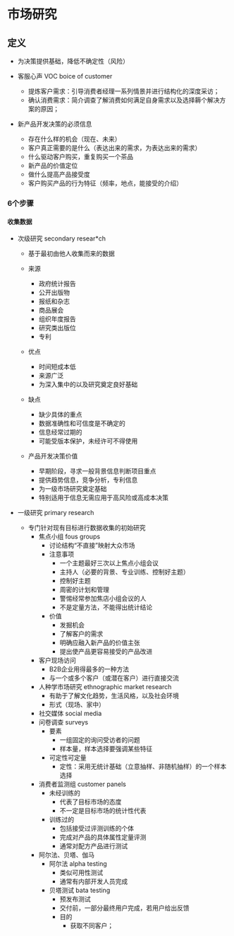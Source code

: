 # 市场研究

## 定义
* 为决策提供基础，降低不确定性（风险）
* 客服心声 VOC boice of customer
    * 提炼客户需求：引导消费者经理一系列情景并进行结构化的深度采访；
    * 确认消费需求：简介调查了解消费如何满足自身需求以及选择耨个解决方案的原因；

* 新产品开发决策的必须信息
    * 存在什么样的机会（现在、未来）
    * 客户真正需要的是什么（表达出来的需求，为表达出来的需求）
    * 什么驱动客户购买，重复购买一个茶品
    * 新产品的价值定位
    * 做什么提高产品接受度
    * 客户购买产品的行为特征（频率，地点，能接受的介绍）

### 6个步骤
#### 收集数据
* 次级研究 secondary resear*ch 
    * 基于最初由他人收集而来的数据
    * 来源
        * 政府统计报告
        * 公开出版物
        * 报纸和杂志
        * 商品展会
        * 组织年度报告
        * 研究类出版位
        * 专利
    * 优点
        * 时间短成本低
        * 来源广泛
        * 为深入集中的以及研究奠定良好基础
    * 缺点
        * 缺少具体的重点
        * 数据准确性和可信度是不确定的
        * 信息经常过期的
        * 可能受版本保护，未经许可不得使用
    
    * 产品开发决策价值
        * 早期阶段，寻求一般背景信息判断项目重点
        * 提供趋势信息，竞争分析，专利信息
        * 为一级市场研究奠定基础
        * 特别适用于信息无需应用于高风险或高成本决策

* 一级研究 primary research 
    * 专门针对现有目标进行数据收集的初始研究
        * 焦点小组 fous groups 
            * 讨论结构“不直接”映射大众市场
            * 注意事项
                * 一个主题最好三次以上焦点小组会议
                * 主持人（必要的背景、专业训练、控制好主题）
                * 控制好主题
                * 周密的计划和管理
                * 警惕经常参加焦店小组会议的人
                * 不是定量方法，不能得出统计结论
            * 价值
                * 发掘机会
                * 了解客户的需求
                * 明确应融入新产品的价值主张
                * 提出使产品更容易接受的产品改进
        * 客户现场访问
            * B2B企业用得最多的一种方法
            * 与一个或多个客户（或潜在客户）进行直接交流
        *  人种学市场研究 ethnographic market research
            * 有助于了解文化趋势，生活风格，以及社会环境
            * 形式（现场、家中）
        * 社交媒体 social media
        * 问卷调查 surveys 
            * 要素 
                * 一组固定的询问受访者的问题
                * 样本量，样本选择要强调某些特征
            * 可定性可定量
                * 定性：采用无统计基础（立意抽样、非随机抽样）的一个样本选择
        * 消费者监测组 customer panels
            * 未经训练的
                * 代表了目标市场的态度
                * 不一定是目标市场的统计性代表
            * 训练过的
                * 包括接受过评测训练的个体
                * 完成对产品的具体属性定量评测
                * 通常对配方产品进行测试
        * 阿尔法、贝塔、伽马
            * 阿尔法 alpha testing
                * 类似可用性测试
                * 通常有内部开发人员完成
            * 贝塔测试 bata testing
                * 预发布测试 
                * 交付前，一部分最终用户完成，若用户给出反馈
                * 目的
                    * 获取不同客户；